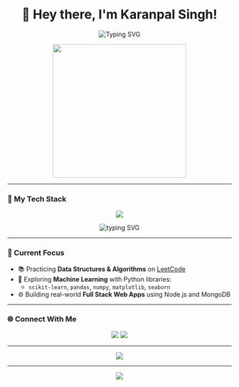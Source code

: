 <h1 align="center">
  👋 Hey there, I'm Karanpal Singh!
</h1>

<p align="center">
  <img src="https://readme-typing-svg.demolab.com?font=Fira+Code&pause=1000&center=true&vCenter=true&width=600&lines=DSA+%7C+AI+Engineer+%7C+Full+Stack+Developer+%7C+BTech+Student;Current+Project:+Full+Stack+Development+%F0%9F%9A%80;Open+to+Internships+%7C+Learning+Everyday" alt="Typing SVG" />
</p>

<p align="center">
  <img src="https://media.giphy.com/media/qgQUggAC3Pfv687qPC/giphy.gif" width="300" />
</p>

---

### 🚀 My Tech Stack

<p align="center">
  <img src="https://skillicons.dev/icons?i=java,cpp,python,html,css,js,nodejs,mongodb,cplusplus" />
</p>

<p align="center">
  <img src="https://readme-typing-svg.demolab.com?font=JetBrains+Mono&size=18&pause=1000&color=00FFB3&center=true&vCenter=true&width=500&lines=Languages:+Java+%7C+C%2B%2B+%7C+Python" alt="typing SVG" />
</p>

---

### 🧠 Current Focus

- 📚 Practicing **Data Structures & Algorithms** on [LeetCode](https://github.com/KaranRathore05/100-Days-of-LeetCode)
- 🤖 Exploring **Machine Learning** with Python libraries:
  - `scikit-learn`, `pandas`, `numpy`, `matplotlib`, `seaborn`
- ⚙️ Building real-world **Full Stack Web Apps** using Node.js and MongoDB

---

### 🌐 Connect With Me

<p align="center">
  <a href="https://github.com/KaranRathore05"><img src="https://img.shields.io/github/followers/KaranRathore05?label=GitHub&style=social"></a>
  <a href="https://www.linkedin.com/in/karan-rathore-9a448a302/"><img src="https://img.shields.io/badge/LinkedIn-Karanpal%20Singh-blue?logo=linkedin"></a>
</p>

---

<p align="center">
  <img src="https://github-readme-stats.vercel.app/api/top-langs/?username=KaranRathore05&layout=compact&theme=radical" />
</p>

---

<p align="center">
  <img src="https://github-readme-streak-stats.herokuapp.com/?user=KaranRathore05&theme=tokyonight" />
</p>
